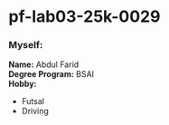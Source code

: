 # pf-lab03-25k-0029

### Myself:

**Name:** Abdul Farid  
**Degree Program:** BSAI  
**Hobby:**  
- Futsal  
- Driving
